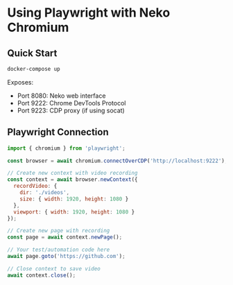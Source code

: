 # Using Playwright with Neko Chromium

## Quick Start

```bash
docker-compose up
```

Exposes:
- Port 8080: Neko web interface
- Port 9222: Chrome DevTools Protocol
- Port 9223: CDP proxy (if using socat)

## Playwright Connection

```javascript
import { chromium } from 'playwright';

const browser = await chromium.connectOverCDP('http://localhost:9222');

// Create new context with video recording
const context = await browser.newContext({
  recordVideo: {
    dir: './videos',
    size: { width: 1920, height: 1080 }
  },
  viewport: { width: 1920, height: 1080 }
});

// Create new page with recording
const page = await context.newPage();

// Your test/automation code here
await page.goto('https://github.com');

// Close context to save video
await context.close();
```
